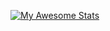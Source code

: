 [![My Awesome Stats](https://awesome-github-stats.azurewebsites.net/user-stats/Jeff-sjtu?cardType=level&theme=tokyonight&preferLogin=false)](https://git.io/awesome-stats-card)
